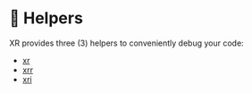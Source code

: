 # 🐞 Helpers

XR provides three (3) helpers to conveniently debug your code:

* [xr](xr.md)
* [xrr](xrr.md)
* [xri](xri.md)
